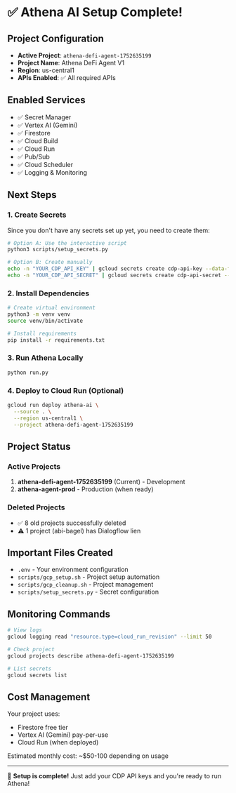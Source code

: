 # ✅ Athena AI Setup Complete!

## Project Configuration

- **Active Project**: `athena-defi-agent-1752635199`
- **Project Name**: Athena DeFi Agent V1
- **Region**: us-central1
- **APIs Enabled**: ✅ All required APIs

## Enabled Services
- ✅ Secret Manager
- ✅ Vertex AI (Gemini)
- ✅ Firestore
- ✅ Cloud Build
- ✅ Cloud Run
- ✅ Pub/Sub
- ✅ Cloud Scheduler
- ✅ Logging & Monitoring

## Next Steps

### 1. Create Secrets
Since you don't have any secrets set up yet, you need to create them:

```bash
# Option A: Use the interactive script
python3 scripts/setup_secrets.py

# Option B: Create manually
echo -n "YOUR_CDP_API_KEY" | gcloud secrets create cdp-api-key --data-file=-
echo -n "YOUR_CDP_API_SECRET" | gcloud secrets create cdp-api-secret --data-file=-
```

### 2. Install Dependencies
```bash
# Create virtual environment
python3 -m venv venv
source venv/bin/activate

# Install requirements
pip install -r requirements.txt
```

### 3. Run Athena Locally
```bash
python run.py
```

### 4. Deploy to Cloud Run (Optional)
```bash
gcloud run deploy athena-ai \
  --source . \
  --region us-central1 \
  --project athena-defi-agent-1752635199
```

## Project Status

### Active Projects
1. **athena-defi-agent-1752635199** (Current) - Development
2. **athena-agent-prod** - Production (when ready)

### Deleted Projects
- ✅ 8 old projects successfully deleted
- ⚠️ 1 project (abi-bagel) has Dialogflow lien

## Important Files Created
- `.env` - Your environment configuration
- `scripts/gcp_setup.sh` - Project setup automation
- `scripts/gcp_cleanup.sh` - Project management
- `scripts/setup_secrets.py` - Secret configuration

## Monitoring Commands
```bash
# View logs
gcloud logging read "resource.type=cloud_run_revision" --limit 50

# Check project
gcloud projects describe athena-defi-agent-1752635199

# List secrets
gcloud secrets list
```

## Cost Management
Your project uses:
- Firestore free tier
- Vertex AI (Gemini) pay-per-use
- Cloud Run (when deployed)

Estimated monthly cost: ~$50-100 depending on usage

---

🎉 **Setup is complete!** Just add your CDP API keys and you're ready to run Athena!